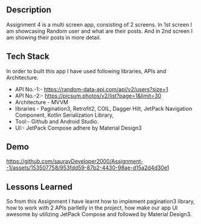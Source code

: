 
## Description
Assignment 4 is a multi screen app, consisting of 2 screens.
In 1st screen I am showcasing Random user and what are their posts. And in 2nd screen I am showing their posts in more detail. 



## Tech Stack

In order to built this app I have used following libraries, APIs
and Architecture.

- API No.-1:- https://random-data-api.com/api/v2/users?size=1
- API No.-2:- https://picsum.photos/v2/list?page=1&limit=30
-  Architecture - MVVM
- libraries - Pagination3, Retrofit2, COIL, Dagger Hilt, JetPack Navigation Component, Kotlin Serialization Library,
- Tool:- Github and Android Studio.
- UI:- JetPack Compose adhere by Material Design3

## Demo 



https://github.com/sauravDeveloper2000/Assignment--1/assets/153507758/953fdd59-87b2-4430-98ae-d15a2d4d30e1


## Lessons Learned

So from this Assignment I have learnt how to implement pagination3 library, how to work with 2 APIs parllelly in the project, how make our app UI awesome by utilizing JetPack Compose and followed by Material Design3.

